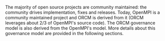 The majority of open source projects are community maintained: the community drives implementation, fixes and releases.  Today, OpenMPI is a community maintained project and ORCM is derived from it (ORCM leverages about 2/3 of OpenMPI's source code).  The ORCM governance model is also derived from the OpenMPI's model.  More details about this governance model are provided in the following sections.
